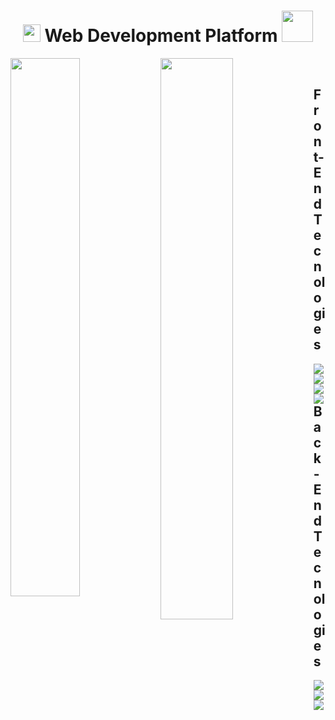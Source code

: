 <h1 align="center">
<img src="https://media.giphy.com/media/hvRJCLFzcasrR4ia7z/giphy.gif" width="28">
Web Development Platform  <img src="https://media.giphy.com/media/12oufCB0MyZ1Go/giphy.gif" width="50">
</h1>


<img align="left"  width="47%"  src="https://github-readme-stats.vercel.app/api?username=Barros7/Projeto-Final-PDW&show=true&theme=radical " />

<img align="left" width="48%" src="https://github-readme-stats.vercel.app/api/top-langs/?username=Barros7/Projeto-Final-PDW&layout=compact" />

<br/>
<h2>Front-End Tecnologies</h2>

<img align="left" src="https://img.shields.io/badge/html5-6DA55F?style=for-the-badge&logo=html5&logoColor=white" />
<img align="left" src="https://img.shields.io/badge/css3-6DA55F?style=for-the-badge&logo=css3&logoColor=white" />
<img align="left" src="https://img.shields.io/badge/javascript-6DA55F?style=for-the-badge&logo=js&logoColor=white" />
<img align="left" src="https://img.shields.io/badge/angular.js-6DA55F?style=for-the-badge&logo=angularjs&logoColor=white" />

<br>
<h2>Back-End Tecnologies</h2>

<img align="left" src="https://img.shields.io/badge/sql-6DA55F?style=for-the-badge&logo=sql&logoColor=white" />
<img align="left" src="https://img.shields.io/badge/mysql-6DA55F?style=for-the-badge&logo=mysql&logoColor=white" />
<img align="left" src="https://img.shields.io/badge/php-6DA55F?style=for-the-badge&logo=php&logoColor=white" />
  
##  <br /> <br />